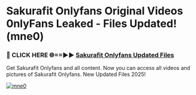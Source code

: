 # Sakurafit Onlyfans Original Videos 0nlyFans Leaked - Files Updated! (mne0)

<h3>🔴 CLICK HERE 🌐==►► <a href="https://tinyurl.com/ehrbuxhb" rel="nofollow">Sakurafit Onlyfans Updated Files</a></h3>

Get Sakurafit Onlyfans and all content. Now you can access all videos and pictures of Sakurafit Onlyfans. New Updated Files 2025!

[![mne0](https://i.imgur.com/lVYEuWS.gif)](https://tinyurl.com/ehrbuxhb)
